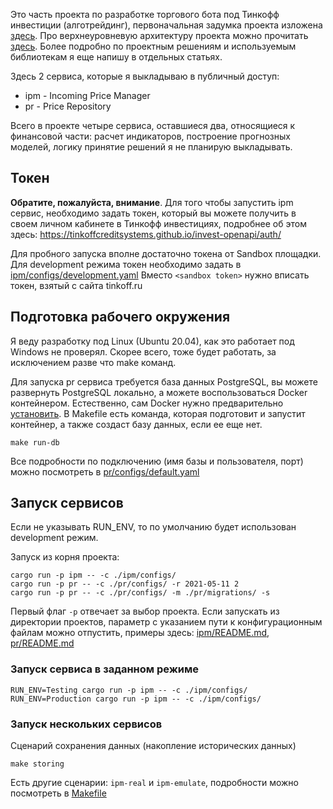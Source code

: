 Это часть проекта по разработке торгового бота под Тинкофф инвестиции (алготрейдинг), первоначальная задумка проекта 
изложена [здесь](https://chugreev.ru/wp/?p=363). Про верхнеуровневую архитектуру проекта можно прочитать 
[здесь](https://chugreev.ru/wp/?p=509). Более подробно по проектным решениям и используемым библиотекам я еще напишу 
в отдельных статьях. 

Здесь 2 сервиса, которые я выкладываю в публичный доступ:

* ipm - Incoming Price Manager
* pr - Price Repository

Всего в проекте четыре сервиса, оставшиеся два, относящиеся к финансовой части: расчет индикаторов, построение прогнозных 
моделей, логику принятие решений я не планирую выкладывать.

## Токен

**Обратите, пожалуйста, внимание**. Для того чтобы запустить ipm сервис, необходимо задать токен, который вы можете получить в 
своем личном кабинете в Тинкофф инвестициях, подробнее об этом здесь: https://tinkoffcreditsystems.github.io/invest-openapi/auth/

Для пробного запуска вполне достаточно токена от Sandbox площадки. Для development режима токен необходимо задать в
[ipm/configs/development.yaml](ipm/configs/development.yaml) Вместо `<sandbox token>` нужно вписать токен, взятый с сайта tinkoff.ru

## Подготовка рабочего окружения

Я веду разработку под Linux (Ubuntu 20.04), как это работает под Windows не проверял. Скорее всего, тоже будет работать, 
за исключением разве что make команд.

Для запуска pr сервиса требуется база данных PostgreSQL, вы можете развернуть PostgreSQL локально, а можете воспользоваться Docker 
контейнером. Естественно, сам Docker нужно предварительно [установить](https://docs.docker.com/engine/install/ubuntu/). 
В Makefile есть команда, которая подготовит и запустит контейнер, а также создаст базу данных, если ее еще нет. 

```shell
make run-db
```

Все подробности по подключению (имя базы и пользователя, порт) можно посмотреть в [pr/configs/default.yaml](pr/configs/default.yaml)

## Запуск сервисов 

Если не указывать RUN_ENV, то по умолчанию будет использован development режим. 

Запуск из корня проекта:
```shell
cargo run -p ipm -- -c ./ipm/configs/
cargo run -p pr -- -c ./pr/configs/ -r 2021-05-11 2
cargo run -p pr -- -c ./pr/configs/ -m ./pr/migrations/ -s
```
Первый флаг `-p` отвечает за выбор проекта. Если запускать из директории проектов, параметр с указанием пути к конфигурационным 
файлам можно отпустить, примеры здесь: [ipm/README.md](ipm/README.md), [pr/README.md](pr/README.md) 

### Запуск сервиса в заданном режиме

```shell
RUN_ENV=Testing cargo run -p ipm -- -c ./ipm/configs/
RUN_ENV=Production cargo run -p ipm -- -c ./ipm/configs/
```

### Запуск нескольких сервисов

Сценарий сохранения данных (накопление исторических данных)
```shell
make storing
```

Есть другие сценарии: `ipm-real` и `ipm-emulate`, подробности можно посмотреть в [Makefile](Makefile)
